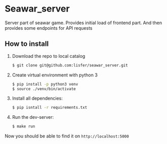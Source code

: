 # Seawar_server

Server part of seawar game. Provides initial load of frontend part. 
And then provides some endpoints for API requests

## How to install

1. Download the repo to local catalog

    ```bash
    $ git clone git@github.com:lisfer/seawar_server.git
    ```

2. Create virtual environment with python 3

    ```bash
    $ pip install -p python3 venv
    $ source ./venv/bin/activate 
    ```

3. Install all dependencies:

    ```bash
    $ pip isntall -r requirements.txt
    ```
    
4. Run the dev-server:

    ```bash
    $ make run
    ```
    
Now you should be able to find it on `http://localhost:5000`